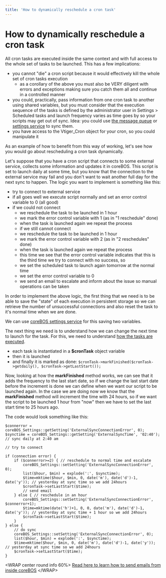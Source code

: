 ```yaml
---
title: 'How to dynamically reschedule a cron task'
---
```


How to dynamically reschedule a cron task
=========================================

All cron tasks are executed inside the same context and with full access
to the whole set of tasks to be launched. This has a few implications:

-   you cannot "die" a cron script because it would effectively kill the
    whole set of cron tasks execution
    -   as a corollary of the above you must also be VERY diligent with
        errors and exceptions making sure you catch them all and
        continue in a controlled manner
-   you could, practically, pass information from one cron task to
    another using shared variables, but you must consider that the
    execution sequence of the tasks is defined by the administrator user
    in Settings &gt; Scheduled tasks and launch frequency varies as time
    goes by so your scripts may get out of sync. Idea: you could use
    [the message queue](/en/devel/corebos_mqtm) or [settings
    service](/en/devel/corebos_settings) to sync them.
-   you have access to the Vtiger\_Cron object for your cron, so you
    could manipulate it

As an example of how to benefit from this way of working, let's see how
you would go about rescheduling a cron task dynamically.

Let's suppose that you have a cron script that connects to some external
service, collects some information and updates it in coreBOS. This
script is set to launch daily at some time, but you know that the
connection to the external service may fail and you don't want to wait
another full day for the next sync to happen. The logic you want to
implement is something like this:

-   try to connect to external service
-   if all goes well we execute script normally and set an error control
    variable to 0 (all good)
-   if we could not connect
    -   we reschedule the task to be launched in 1 hour
    -   we mark the error control variable with 1 (as in "1 reschedule"
        done)
    -   when the task is launched again we repeat the process
    -   if we still cannot connect
    -   we reschedule the task to be launched in 1 hour
    -   we mark the error control variable with 2 (as in "2 reschedules"
        done)
    -   when the task is launched again we repeat the process
    -   this time we see that the error control variable indicates that
        this is the third time we try to connect with no success, so
    -   we set the scheduled task to launch again tomorrow at the normal
        time
    -   we set the error control variable to 0
    -   we send an email to escalate and inform about the issue so
        manual operations can be taken

In order to implement the above logic, the first thing that we need is
to be able to save the "state" of each execution in persistent storage
so we can retrieve the number of unsuccessful connections and also reset
the task to it's normal time when we are done.

We can use [coreBOS settings service](/en/devel/corebos_settings) for
this saving two variables.

The next thing we need is to understand how we can change the next time
to launch for the task. For this, we need to understand [how the tasks
are
executed](https://github.com/tsolucio/corebos/blob/master/vtigercron.php#L58:L66).

-   each task is instantiated in a **$cronTask** object variable
-   then it is launched
-   and finally it is marked as done:
    `$cronTask->markFinished($cronTask->getdaily(), $cronTask->getLastStart());`

Now, looking at how the **markFinished** method works, we can see that
it adds the frequency to the last start date, so if we change the last
start date before the increment is done we can define when we want our
script to be launched again. In the case we are doing now we know that
the **markFinished** method will increment the time with 24 hours, so if
we want the script to be launched 1 hour from "now" then we have to set
the last start time to 25 hours ago.

The code would look something like this:

    $connerror = coreBOS_Settings::getSetting('ExternalSyncConnectionError', 0);
    $synctime = coreBOS_Settings::getSetting('ExternalSyncTime', '02:40'); // sync daily at 2:40 am

    // try to connect

    if (connection error) {
        if ($connerror>=2) { // reschedule to normal time and escalate
            coreBOS_Settings::setSetting('ExternalSyncConnectionError', 0);
            list($hour, $min) = explode(':', $synctime);
            $time=mktime($hour, $min, 0, date('m'), date('d')-1, date('y')); // yesterday at sync time so we add 24hours
            $cronTask->setLastStart($time);
            // send email
        } else { // reschedule in an hour
            coreBOS_Settings::setSetting('ExternalSyncConnectionError', $connerror+1);
            $time=mktime(date('h')+1, 0, 0, date('m'), date('d')-1, date('y')); // yesterday at sync time + 1 hour so we add 24hours
            $cronTask->setLastStart($time);
        }
    } else {
        // do sync
        coreBOS_Settings::setSetting('ExternalSyncConnectionError', 0);
        list($hour, $min) = explode(':', $synctime);
        $time=mktime($hour, $min, 0, date('m'), date('d')-1, date('y')); // yesterday at sync time so we add 24hours
        $cronTask->setLastStart($time);
    }

&lt;WRAP center round info 60%&gt; [Read here to learn how to send
emails from inside coreBOS](http://blog.corebos.org/blog/sendemail)
&lt;/WRAP&gt;
